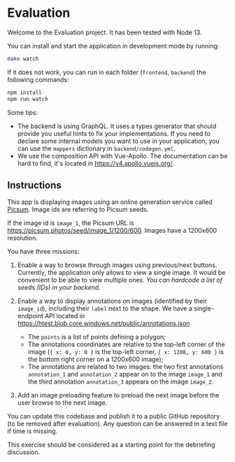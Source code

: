# Evaluation

Welcome to the Evaluation project. It has been tested with Node 13.

You can install and start the application in development mode by running:

```sh
make watch
```

If it does not work, you can run in each folder (`frontend`, `backend`) the following commands:

```sh
npm install
npm run watch
```

Some tips:

- The backend is using GraphQL. It uses a types generator that should provide you useful
  hints to fix your implementations. If you need to declare some internal models you want
  to use in your application, you can use the `mappers` dictionary in `backend/codegen.yml`.
- We use the composition API with Vue-Apollo. The documentation can be hard to find, it's located
  in https://v4.apollo.vuejs.org/.

## Instructions

This app is displaying images using an online generation service called [Picsum](https://picsum.photos/).
Image ids are referring to Picsum seeds.

If the image id is `image_1`, the Picsum URL is https://picsum.photos/seed/image_1/1200/600. Images have
a 1200x600 resolution.

You have three missions:

1. Enable a way to browse through images using previous/next buttons. Currently, the application only
   allows to view a single image. It would be convenient to be able to view multiple ones. *You can
   hardcode a list of seeds (IDs) in your backend.*

2. Enable a way to display annotations on images (identified by their `image_id`), including their `label`
   next to the shape. We have a single-endpoint API located in
   https://htest.blob.core.windows.net/public/annotations.json
   - The `points` is a list of points defining a polygon;
   - The annotations coordinates are relative to the top-left corner of the image (`{ x: 0, y: 0 }` is the
     top-left corner, `{ x: 1200, y: 600 }` is the bottom right corner on a 1200x600 image);
   - The annotations are related to two images: the two first annotations `annotation_1` and `annotation_2`
     appear on to the image `image_1` and the third annotation `annotation_3` appears on the image `image_2`.

3. Add an image preloading feature to preload the next image before the user browse to the next image.

You can update this codebase and publish it to a public GitHub repository (to be removed after evaluation).
Any question can be answered in a text file if time is missing.

This exercise should be considered as a starting point for the debriefing discussion.
